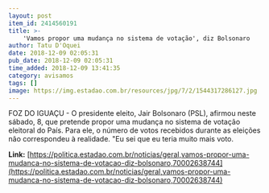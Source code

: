 ```yaml
---
layout: post
item_id: 2414560191
title: >-
    'Vamos propor uma mudança no sistema de votação', diz Bolsonaro
author: Tatu D'Oquei
date: 2018-12-09 02:05:31
pub_date: 2018-12-09 02:05:31
time_added: 2018-12-09 13:41:35
category: avisamos
tags: []
image: https://img.estadao.com.br/resources/jpg/7/2/1544317286127.jpg
---
```


FOZ DO IGUAÇU - O presidente eleito, Jair Bolsonaro (PSL), afirmou neste sábado, 8, que pretende propor uma mudança no sistema de votação eleitoral do País. Para ele, o número de votos recebidos durante as eleições não correspondeu à realidade. "Eu sei que eu teria muito mais voto.

**Link:** [https://politica.estadao.com.br/noticias/geral,vamos-propor-uma-mudanca-no-sistema-de-votacao-diz-bolsonaro,70002638744](https://politica.estadao.com.br/noticias/geral,vamos-propor-uma-mudanca-no-sistema-de-votacao-diz-bolsonaro,70002638744)

